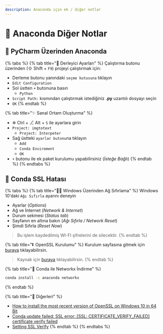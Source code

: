 ```yaml
---
description: Anaconda için ek / diğer notlar
---
```


# 🎪 Anaconda Diğer Notlar

## 🌄 PyCharm Üzerinden Anaconda

{% tabs %}
{% tab title="🔨 Derleyici Ayarları" %}
Çalıştırma butonu üzerinden \(⇧ Shift + `F9`\) projeyi çalıştırmak için:

* Derleme butonu yanındaki `seçme kutusuna` tıklayın
* `Edit Configuration`
* Sol üstten `+` butonuna basın
  * `Python`
* `Script Path:` kısmından çalıştırmak istediğiniz **.py** uzantılı dosyayı seçin
* `OK`
{% endtab %}

{% tab title="✨ Sanal Ortam Oluşturma" %}
* ✲ Ctrl + ⎇ Alt + `S` ile ayarlara girin
* `Project: imgtotext`
  * `Project: Interpeter`
* Sağ üstteki `ayarlar butonu`na tıklayın
  * `Add`
  * `Conda Enviroment`
  * `OK`
* `+` butonu ile ek paket kurulumu yapabilirsiniz \(_İsteğe Bağlı_\)
{% endtab %}
{% endtabs %}

## 🐞 Conda SSL Hatası

{% tabs %}
{% tab title="👨‍🔧 Windows Üzerinden Ağ Sıfırlama" %}
Windows 10'daki `Ağı Sıfırla` ayarını deneyin

* Ayarlar \(_Options_\)
* Ağ ve İnternet \(_Network & Internet_\)
* Durum sekmesi \(_Status tab_\)
* Sayfanın en altına bakın \(_Ağı Sıfırla / Network Reset_\)
* Şimdi Sıfırla \(_Reset Now_\)

> Bu işlem kaydedilmiş WI-FI şifrelerini de silecektir.
{% endtab %}

{% tab title="⏬ OpenSSL Kurulumu" %}
Kurulum sayfasına gitmek için [buraya](https://slproweb.com/products/Win32OpenSSL.html) tıklayabilirsin.

> Kaynak için [buraya](https://github.com/conda/conda/issues/8046#issuecomment-450515815) tıklayabilirsin.
{% endtab %}

{% tab title="🥅 Conda ile Networkx İndirme" %}
```bash
conda install -c anaconda networkx
```
{% endtab %}

{% tab title="🔗 Diğerleri" %}
* [How to install the most recent version of OpenSSL on Windows 10 in 64 Bit](https://www.cloudinsidr.com/content/how-to-install-the-most-recent-version-of-openssl-on-windows-10-in-64-bit/)
* [Conda update failed: SSL error: \[SSL: CERTIFICATE\_VERIFY\_FAILED\] certificate verify failed](https://stackoverflow.com/a/35804869/9770490)
* [Setting SSL Verify](https://github.com/ContinuumIO/anaconda-issues/issues/494#issuecomment-155097614)
{% endtab %}
{% endtabs %}

